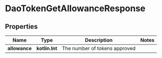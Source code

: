 
# DaoTokenGetAllowanceResponse

## Properties
Name | Type | Description | Notes
------------ | ------------- | ------------- | -------------
**allowance** | **kotlin.Int** | The number of tokens approved | 



